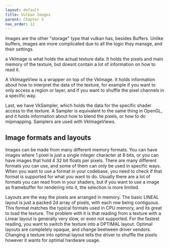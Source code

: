 ```yaml
---
layout: default
title: Vulkan Images
parent: Chapter 5
nav_order: 12
---
```



Images are the other "storage" type that vulkan has, besides Buffers. Unlike buffers, images are more complicated due to all the logic they manage, and their settings.

a VkImage is what holds the actual texture data. It holds the pixels and main memory of the texture, but doesnt contain a lot of information on how to read it.

A VkImageView is a wrapper on top of the VkImage. It holds information about how to interpret the data of the texture, for example if you want to only access a region or layer, and if you want to shuffle the pixel channels in a specific way.

Last, we have VkSampler, which holds the data for the specific shader access to the texture. A Sampler is equivalent to the same thing in OpenGL, and it holds information about how to blend the pixels, or how to do mipmapping. Samplers are used with VkImageViews.

## Image formats and layouts

Images can be made from many different memory formats. You can have images where 1 pixel is just a single integer character at 8 bits, or you can have images that hold 4 32 bit floats per pixels. There are many different formats you can use, and some of them can only be used in specific ways. When you want to use a format in your codebase, you need to check if that format is supported for what you want to do. Usually there are a lot of formats you can read from in your shaders, but if you want to use a image as framebuffer for rendering into it, the selection is more limited. 

Layouts are the way the pixels are arranged in memory. The basic LINEAL layout is just a packed 2d array of pixels, with each row being contiguous. This format matches the typical formats used in CPU memory, and its great to load the texture. The problem with it is that reading from a texture with a Linear layout is generally very slow, or even not supported. For the fastest reading, you want to switch the texture into a OPTIMAL layout. Optimal layouts are completely opaque, and change beetween driver vendors. Changing a texture into optimal layout tells the driver to shuffle the pixels however it wants for optimal hardware usage.